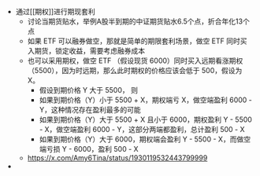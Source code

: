 - 通过[[期权]]进行期现套利
	- 讨论当期货贴水，举例A股半到期的中证期货贴水6.5个点，折合年化13个点
	- 如果 ETF 可以融券做空，那就是简单的期限套利场景，做空 ETF 同时买入期货，锁定收益，需要考虑融券成本
	- 也可以采用期权，做空 ETF （假设现货 6000）同时买入远期看涨期权 （5500），因为时远期，那么此时期权的价格应该会低于 500，假设为 X。
		- 假设到期价格 Y 大于 5500， 则
		- 如果到期价格（Y）小于 5500 + X，期权端亏 X，做空端盈利 6000 - Y，这种情况存在盈利最多的可能
		- 如果到期价格（Y）大于 5500 + X  且小于 6000，期权盈利 Y - 5500 - X，做空端盈利 6000 - Y，这部分两端都盈利，总计盈利 500 - X
		- 如果到期价格（Y）大于 6000，期权端会盈利 Y - 5500 - X，而做空端亏损 Y - 6000，盈利 500 - X
	- https://x.com/Amy6Tina/status/1930119532443799999
-